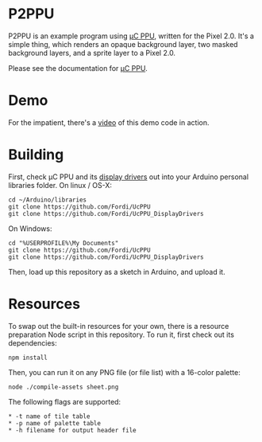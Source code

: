 # P2PPU

P2PPU is an example program using [μC PPU](https://github.com/Fordi/UcPPU), written 
for the Pixel 2.0.  It's a simple thing, which renders an opaque background 
layer, two masked background layers, and a sprite layer to a Pixel 2.0.

Please see the documentation for [μC PPU](https://github.com/Fordi/UcPPU).

# Demo

For the impatient, there's a [video](https://youtu.be/1ZhZSGqO0Ak) of this demo code in action.

# Building

First, check μC PPU and its [display drivers](https://github.com/Fordi/UcPPU_DisplayDrivers) out into your Arduino personal libraries
folder.  On linux / OS-X:

    cd ~/Arduino/libraries
    git clone https://github.com/Fordi/UcPPU
    git clone https://github.com/Fordi/UcPPU_DisplayDrivers

On Windows:

    cd "%USERPROFILE%\My Documents"
    git clone https://github.com/Fordi/UcPPU
    git clone https://github.com/Fordi/UcPPU_DisplayDrivers

Then, load up this repository as a sketch in Arduino, and upload it.

# Resources

To swap out the built-in resources for your own, there is a resource preparation 
Node script in this repository.  To run it, first check out its dependencies:

    npm install

Then, you can run it on any PNG file (or file list) with a 16-color palette:

    node ./compile-assets sheet.png

The following flags are supported:

    * -t name of tile table
    * -p name of palette table
    * -h filename for output header file